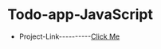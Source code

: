 # Todo-app-JavaScript

- Project-Link----------[Click Me](https://alimeral99.github.io/Todo-app-JavaScript/)


